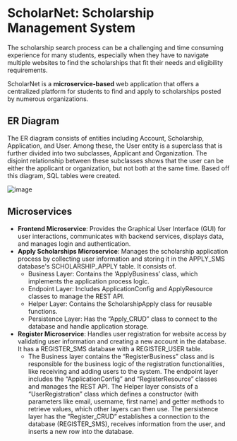 # ScholarNet: Scholarship Management System

The scholarship search process can be a challenging and time consuming experience for many students, especially when they have to navigate multiple websites 
to find the scholarships that fit their needs and eligibility requirements.

ScholarNet is a **microservice-based** web application that offers a centralized platform for students to find and apply to scholarships posted by numerous organizations.

## ER Diagram
The ER diagram consists of entities including Account, Scholarship, Application, and User. Among these, the User entity is a superclass that is further divided into two subclasses,
Applicant and Organization. The disjoint relationship between these subclasses shows that the user can be either the applicant or organization, but not both at the same time. 
Based off this diagram, SQL tables were created.

![image](https://github.com/user-attachments/assets/e6d727aa-144f-4fc1-980c-cb7d6375e58b)

## Microservices
- **Frontend Microservice**: Provides the Graphical User Interface (GUI) for user interactions, communicates with backend services, displays data, and manages login and authentication.
- **Apply Scholarships Microservice**: Manages the scholarship application process by collecting user information and storing it in the APPLY_SMS database's SCHOLARSHIP_APPLY table. It consists of.
  - Business Layer: Contains the ‘ApplyBusiness’ class, which implements the application process logic.
  - Endpoint Layer: Includes ApplicationConfig and ApplyResource classes to manage the REST API.
  - Helper Layer: Contains the ScholarshipApply class for reusable functions.
  - Persistence Layer: Has the “Apply_CRUD” class to connect to the database and handle application storage.
- **Register Microservice**: Handles user registration for website access by validating user information and creating a new account in the database. It has a REGISTER_SMS database with a
REGISTER_USER table.
   - The Business layer contains the “RegisterBusiness” class and is responsible for the business
logic of the registration functionalities, like receiving and adding users to the system. The
endpoint layer includes the “ApplicationConfig” and “RegisterResource” classes and manages
the REST API. The Helper layer consists of a “UserRegistration” class which defines a
constructor (with parameters like email, username, first name) and getter methods to retrieve
values, which other layers can then use. The persistence layer has the “Register_CRUD”
establishes a connection to the database (REGISTER_SMS), receives information from the user,
and inserts a new row into the database.





